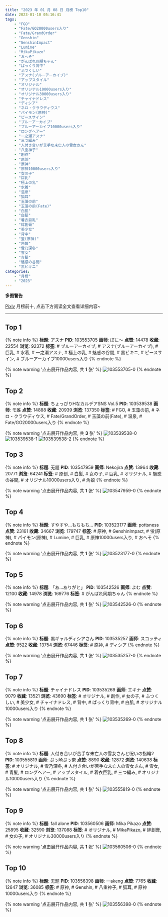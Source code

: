 ```yaml
---
title: "2023 年 01 月 08 日 月榜 Top10"
date: 2023-01-10 05:16:41
tags:
    - "FGO"
    - "Fate/GO20000users入り"
    - "Fate/GrandOrder"
    - "Genshin"
    - "GenshinImpact"
    - "Lumine"
    - "MikaPikazo"
    - "おへそ"
    - "がんばれ同期ちゃん"
    - "ぱっくり背中"
    - "ふつくしい"
    - "アスナ(ブルーアーカイブ)"
    - "アップスタイル"
    - "オリジナル"
    - "オリジナル10000users入り"
    - "オリジナル30000users入り"
    - "チャイナドレス"
    - "ディシア"
    - "ネロ・クラウディウス"
    - "パイモン(原神)"
    - "ピースサイン"
    - "ブルーアーカイブ"
    - "ブルーアーカイブ10000users入り"
    - "ロングヘアー"
    - "一之瀬アスナ"
    - "三つ編み"
    - "人付き合いが苦手な未亡人の雪女さん"
    - "八重神子"
    - "創作"
    - "原创"
    - "原神"
    - "原神10000users入り"
    - "女の子"
    - "巨乳"
    - "極上の乳"
    - "水着"
    - "温泉"
    - "狐耳"
    - "玉藻の前"
    - "玉藻の前(Fate)"
    - "白肌"
    - "白髪"
    - "着衣巨乳"
    - "絆創膏"
    - "美少女"
    - "背中"
    - "蛍(原神)"
    - "角娘"
    - "雪乃深冬"
    - "雪女"
    - "青髪"
    - "魅惑の谷間"
    - "黒ビキニ"
categories:
    - "月榜"
    - "2023"
---
```


<i class="fa fa-triangle-exclamation"></i>**多图警告**<i class="fa fa-triangle-exclamation"></i>

[Pixiv](https://www.pixiv.net/) 月榜前十, 点击下方阅读全文查看详细内容~

<!-- more -->

---

## Top 1

{% note info %}
**标题**: アスナ
**PID**: 103553705 **画师**: ぼに～
**点赞**: 14478 **收藏**: 22554 **浏览**: 92372
**标签**: # ブルーアーカイブ, # アスナ(ブルーアーカイブ), # 巨乳, # 水着, # 一之瀬アスナ, # 極上の乳, # 魅惑の谷間, # 黒ビキニ, # ピースサイン, # ブルーアーカイブ10000users入り
{% endnote %}

{% note warning '点击展开作品内容, 共 **1** 张' %}
![103553705-0](https://i.pixiv.re/img-original/img/2022/12/12/20/15/17/103553705_p0.png)
{% endnote %}

## Top 2

{% note info %}
**标题**: ちょっぴりHなカルデアSNS Vol.5
**PID**: 103539538 **画师**: モ誰
**点赞**: 14888 **收藏**: 20939 **浏览**: 137350
**标签**: # FGO, # 玉藻の前, # ネロ・クラウディウス, # Fate/GrandOrder, # 玉藻の前(Fate), # 温泉, # Fate/GO20000users入り
{% endnote %}

{% note warning '点击展开作品内容, 共 **3** 张' %}
![103539538-0](https://i.pixiv.re/img-original/img/2022/12/12/02/52/45/103539538_p0.png)
![103539538-1](https://i.pixiv.re/img-original/img/2022/12/12/02/52/45/103539538_p1.png)
![103539538-2](https://i.pixiv.re/img-original/img/2022/12/12/02/52/45/103539538_p2.png)
{% endnote %}

## Top 3

{% note info %}
**标题**: 无题
**PID**: 103547959 **画师**: Nekojira
**点赞**: 13964 **收藏**: 20771 **浏览**: 64241
**标签**: # 原创, # 白髪, # 女の子, # 巨乳, # オリジナル, # 魅惑の谷間, # オリジナル10000users入り, # 角娘
{% endnote %}

{% note warning '点击展开作品内容, 共 **1** 张' %}
![103547959-0](https://i.pixiv.re/img-original/img/2022/12/12/15/29/01/103547959_p0.png)
{% endnote %}

## Top 4

{% note info %}
**标题**: すやすや…もちもち…
**PID**: 103523177 **画师**: pottsness
**点赞**: 23161 **收藏**: 34667 **浏览**: 179747
**标签**: # 原神, # GenshinImpact, # 蛍(原神), # パイモン(原神), # Lumine, # 巨乳, # 原神10000users入り, # おへそ
{% endnote %}

{% note warning '点击展开作品内容, 共 **1** 张' %}
![103523177-0](https://i.pixiv.re/img-original/img/2022/12/11/18/00/05/103523177_p0.jpg)
{% endnote %}

## Top 5

{% note info %}
**标题**: 「あ…ありがと」
**PID**: 103542526 **画师**: よむ
**点赞**: 12100 **收藏**: 14978 **浏览**: 169776
**标签**: # がんばれ同期ちゃん
{% endnote %}

{% note warning '点击展开作品内容, 共 **1** 张' %}
![103542526-0](https://i.pixiv.re/img-original/img/2022/12/12/08/03/56/103542526_p0.png)
{% endnote %}

## Top 6

{% note info %}
**标题**: 黒ギャルディシアさん
**PID**: 103535257 **画师**: スコッティ
**点赞**: 9522 **收藏**: 13754 **浏览**: 67446
**标签**: # 原神, # ディシア
{% endnote %}

{% note warning '点击展开作品内容, 共 **1** 张' %}
![103535257-0](https://i.pixiv.re/img-original/img/2022/12/12/00/00/08/103535257_p0.jpg)
{% endnote %}

## Top 7

{% note info %}
**标题**: チャイナドレス
**PID**: 103535269 **画师**: エキナ
**点赞**: 9079 **收藏**: 13521 **浏览**: 43690
**标签**: # オリジナル, # 創作, # 女の子, # ふつくしい, # 美少女, # チャイナドレス, # 背中, # ぱっくり背中, # 白肌, # オリジナル10000users入り
{% endnote %}

{% note warning '点击展开作品内容, 共 **1** 张' %}
![103535269-0](https://i.pixiv.re/img-original/img/2022/12/12/00/00/10/103535269_p0.jpg)
{% endnote %}

## Top 8

{% note info %}
**标题**: 人付き合いが苦手な未亡人の雪女さんと呪いの指輪2
**PID**: 103555819 **画师**: ぷぅ崎ぷぅ奈
**点赞**: 8890 **收藏**: 12872 **浏览**: 140638
**标签**: # オリジナル, # 雪乃深冬, # 人付き合いが苦手な未亡人の雪女さん, # 雪女, # 青髪, # ロングヘアー, # アップスタイル, # 着衣巨乳, # 三つ編み, # オリジナル10000users入り
{% endnote %}

{% note warning '点击展开作品内容, 共 **1** 张' %}
![103555819-0](https://i.pixiv.re/img-original/img/2022/12/12/21/28/55/103555819_p0.jpg)
{% endnote %}

## Top 9

{% note info %}
**标题**: fall alone
**PID**: 103560506 **画师**: Mika Pikazo
**点赞**: 25895 **收藏**: 32590 **浏览**: 137088
**标签**: # オリジナル, # MikaPikazo, # 絆創膏, # 女の子, # オリジナル30000users入り
{% endnote %}

{% note warning '点击展开作品内容, 共 **1** 张' %}
![103560506-0](https://i.pixiv.re/img-original/img/2022/12/13/00/00/15/103560506_p0.png)
{% endnote %}

## Top 10

{% note info %}
**标题**: 无题
**PID**: 103556398 **画师**: 一akeng
**点赞**: 7765 **收藏**: 12647 **浏览**: 36085
**标签**: # 原神, # Genshin, # 八重神子, # 狐耳, # 原神10000users入り
{% endnote %}

{% note warning '点击展开作品内容, 共 **1** 张' %}
![103556398-0](https://i.pixiv.re/img-original/img/2022/12/12/21/49/39/103556398_p0.jpg)
{% endnote %}
